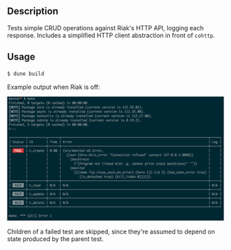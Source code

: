 Description
-----------

Tests simple CRUD operations against Riak's HTTP API, logging each response.
Includes a simplified HTTP client abstraction in front of `cohttp`.

Usage
-----

```sh
$ dune build
```

Example output when Riak is off:

![1 fail, 3 skip](https://raw.githubusercontent.com/ibnfirnas/caravan/master/examples/riak_crud/screenshot-riak-off.png)

Children of a failed test are skipped, since they're assumed to depend on state
produced by the parent test.
